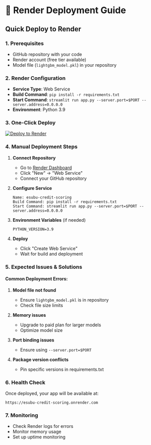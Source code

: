 # 🚀 Render Deployment Guide

## Quick Deploy to Render

### 1. Prerequisites
- GitHub repository with your code
- Render account (free tier available)
- Model file (`lightgbm_model.pkl`) in your repository

### 2. Render Configuration
- **Service Type**: Web Service
- **Build Command**: `pip install -r requirements.txt`
- **Start Command**: `streamlit run app.py --server.port=$PORT --server.address=0.0.0.0`
- **Environment**: Python 3.9

### 3. One-Click Deploy
[![Deploy to Render](https://render.com/images/deploy-to-render-button.svg)](https://render.com/deploy)

### 4. Manual Deployment Steps

1. **Connect Repository**
   - Go to [Render Dashboard](https://dashboard.render.com)
   - Click "New" → "Web Service"
   - Connect your GitHub repository

2. **Configure Service**
   ```
   Name: esubu-credit-scoring
   Build Command: pip install -r requirements.txt
   Start Command: streamlit run app.py --server.port=$PORT --server.address=0.0.0.0
   ```

3. **Environment Variables** (if needed)
   ```
   PYTHON_VERSION=3.9
   ```

4. **Deploy**
   - Click "Create Web Service"
   - Wait for build and deployment

### 5. Expected Issues & Solutions

#### Common Deployment Errors:
1. **Model file not found**
   - Ensure `lightgbm_model.pkl` is in repository
   - Check file size limits

2. **Memory issues**
   - Upgrade to paid plan for larger models
   - Optimize model size

3. **Port binding issues**
   - Ensure using `--server.port=$PORT`

4. **Package version conflicts**
   - Pin specific versions in requirements.txt

### 6. Health Check
Once deployed, your app will be available at:
```
https://esubu-credit-scoring.onrender.com
```

### 7. Monitoring
- Check Render logs for errors
- Monitor memory usage
- Set up uptime monitoring
